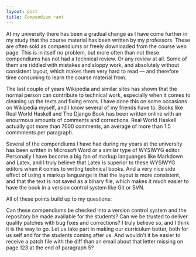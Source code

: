 ```yaml
---
layout: post
title: Compendium rant
---
```


At my university there has been a gradual change as I have come further in my study that the course material has been written by my professors. These are often sold as compendiums or freely downloaded from the course web page. This is in itself no problem, but more often than not these compendiums has not had a technical review. Or any review at all. Some of them are riddled with mistakes and sloppy work, and absolutely without consistent layout, which makes them very hard to read — and therefore time consuming to learn the course material from.

The last couple of years Wikipedia and similar sites has shown that the normal person can contribute to technical work, especially when it comes to cleaning up the texts and fixing errors. I have done this on some occasions on Wikipedia myself, and I know several of my friends have to. Books like Real World Haskell and The Django Book has been written online with an enourmous amounts of comments and corrections. Real World Haskell actually got more than 7000 comments, an average of more than 1.5 commments per paragraph.

Several of the compendiums I have had during my years at the university has been written in Microsoft Word or a similar type of WYSIWYG editor. Personally I have become a big fan of markup languanges like Markdown and Latex, and I truly believe that Latex is superior to these WYSIWYG editors when it comes to writing technical books. And a very nice side effect of using a markup languange is that the layout is more consistent, and that the text is not saved as a binary file, which makes it much easier to have the book in a version control system like Git or SVN.

All of these points build up to my questions:

Can these compendiums be checked into a version control system and the repository be made available for the students? Can we be trusted to deliver quality patches with bug fixes and corrections? I truly believe so, and I think it is the way to go. Let us take part in making our curriculum better, both for us self and for the students coming after us. And wouldn't it be easier to receive a patch file with the diff than an email about that letter missing on page 123 at the end of paragraph 5?
